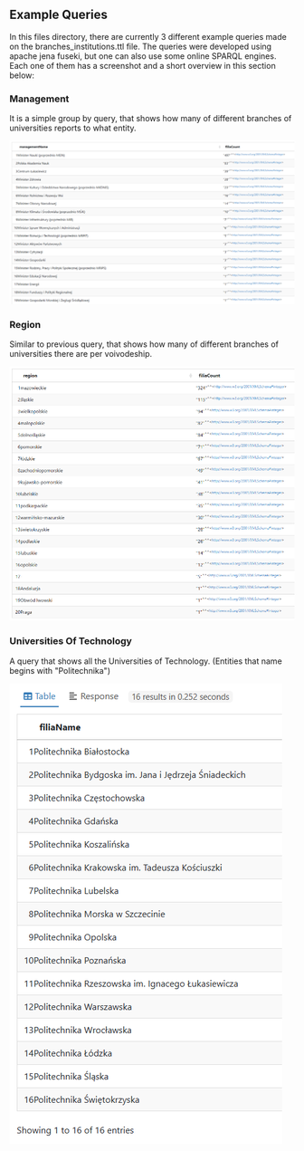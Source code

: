 ## Example Queries

In this files directory, there are currently 3 different example queries made on the branches_institutions.ttl file.
The queries were developed using apache jena fuseki, but one can also use some online SPARQL engines.
Each one of them has a screenshot and a short overview in this section below:


### Management

It is a simple group by query, that shows how many of different branches of universities reports to what entity.

![management_count](images/management_count_image.png)


### Region

Similar to previous query, that shows how many of different branches of universities there are per voivodeship.

![region_count](images/region_count_image.png)


### Universities Of Technology

A query that shows all the Universities of Technology. (Entities that name begins with "Politechnika")

![universities_of_technology](images/universities_of_technology_image.png)
